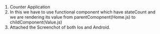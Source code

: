 1. Counter Application
2. In this we have to use functional component which have stateCount and we are rendering its value from parentComopnent(Home.js) to childComponent(Value.js)
3. Attached the Screenchot of both Ios and Android.
